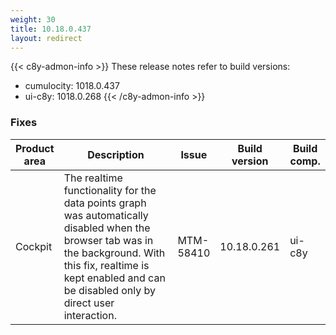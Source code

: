 ```yaml
---
weight: 30
title: 10.18.0.437
layout: redirect
---
```


{{< c8y-admon-info >}}
These release notes refer to build versions:
- cumulocity: 1018.0.437
- ui-c8y: 1018.0.268
{{< /c8y-admon-info >}}

### Fixes

<table>
<colgroup>
<col style="width: 15%;">
<col style="width:50%;">
<col style="width: 10%;">
<col style="width: 12%;">
<col style="width: 13%;">
</colgroup>
<thead><tr>
<th>
Product area</th>
<th>
Description</th>
<th>
Issue</th>
<th>
Build version</th>
<th>Build comp.</th>
</tr>
</thead><tbody>

<tr>
<td>Cockpit</td>
<td>The realtime functionality for the data points graph was automatically disabled when the browser tab was in the background. With this fix, realtime is kept enabled and can be disabled only by direct user interaction.</td>
<td>MTM-58410</td>
<td>10.18.0.261</td>
<td>ui-c8y</td>
</tr>

</tbody></table>

